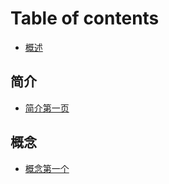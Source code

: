 # Table of contents

* [概述](README.md)

## 简介

* [简介第一页](jian-jie/jian-jie-di-yi-ye.md)

## 概念

* [概念第一个](gai-nian/gai-nian-di-yi-ge.md)

